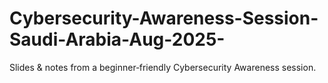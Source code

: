 # Cybersecurity-Awareness-Session-Saudi-Arabia-Aug-2025-
Slides &amp; notes from a beginner‑friendly Cybersecurity Awareness session.
